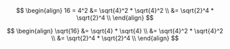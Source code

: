 $$
\begin{align}
16 = 4^2 &= \sqrt{4}^2 * \sqrt{4}^2 \\ 
         &= \sqrt{2}^4 * \sqrt{2}^4 \\
\end{align}
$$

$$
\begin{align}
\sqrt{16} &= \sqrt{4} * \sqrt{4} \\
&= \sqrt{4}^2 * \sqrt{4}^2 \\
&= \sqrt{2}^4 * \sqrt{2}^4 \\
\end{align}
$$